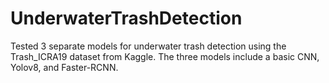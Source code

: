 # UnderwaterTrashDetection
Tested 3 separate models for underwater trash detection using the Trash_ICRA19 dataset from Kaggle. The three models include a basic CNN, Yolov8, and Faster-RCNN.
